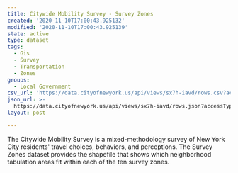 ```yaml
---
title: Citywide Mobility Survey - Survey Zones
created: '2020-11-10T17:00:43.925132'
modified: '2020-11-10T17:00:43.925139'
state: active
type: dataset
tags:
  - Gis
  - Survey
  - Transportation
  - Zones
groups:
  - Local Government
csv_url: 'https://data.cityofnewyork.us/api/views/sx7h-iavd/rows.csv?accessType=DOWNLOAD'
json_url: >-
  https://data.cityofnewyork.us/api/views/sx7h-iavd/rows.json?accessType=DOWNLOAD
layout: post

---
```

The Citywide Mobility Survey is a mixed-methodology survey of New York City residents' travel choices, behaviors, and perceptions. The Survey Zones dataset provides the shapefile that shows which neighborhood tabulation areas fit within each of the ten survey zones.
